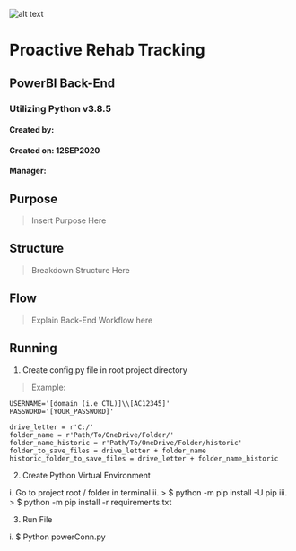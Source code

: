 ![alt text](https://i.ibb.co/YT5mXdV/lumen.jpg "Lumen")
# Proactive Rehab Tracking
## PowerBI Back-End
### Utilizing Python v3.8.5


#### Created by: 
#### Created on: 12SEP2020
#### Manager: 


## Purpose

> Insert Purpose Here

## Structure

> Breakdown Structure Here

## Flow

> Explain Back-End Workflow here

## Running

1. Create config.py file in root project directory

> Example:

    USERNAME='[domain (i.e CTL)]\\[AC12345]' 
    PASSWORD='[YOUR_PASSWORD]'

    drive_letter = r'C:/' 
    folder_name = r'Path/To/OneDrive/Folder/'
    folder_name_historic = r'Path/To/OneDrive/Folder/historic'
    folder_to_save_files = drive_letter + folder_name
    historic_folder_to_save_files = drive_letter + folder_name_historic

2. Create Python Virtual Environment

i. Go to project root / folder in terminal
ii. > $ python -m pip install -U pip
iii. > $ python -m pip install -r requirements.txt

3. Run File

i. $ Python powerConn.py
